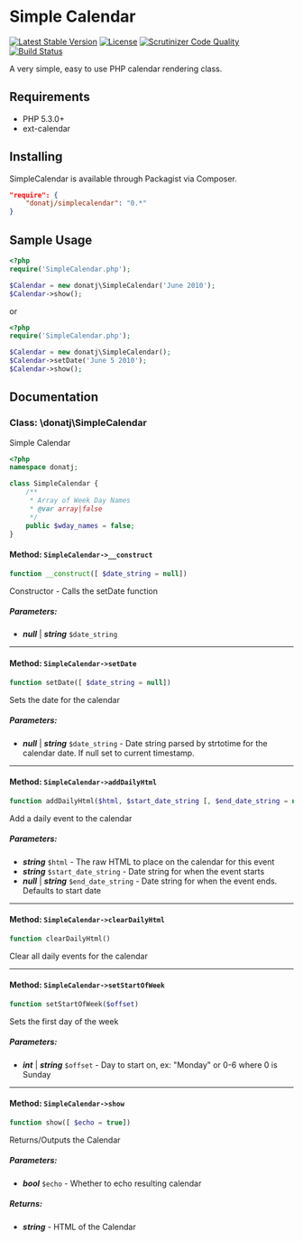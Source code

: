 # Simple Calendar

[![Latest Stable Version](https://poser.pugx.org/donatj/simplecalendar/version)](https://packagist.org/packages/donatj/simplecalendar)
[![License](https://poser.pugx.org/donatj/simplecalendar/license)](https://packagist.org/packages/donatj/simplecalendar)
[![Scrutinizer Code Quality](https://scrutinizer-ci.com/g/donatj/SimpleCalendar/badges/quality-score.png?b=master)](https://scrutinizer-ci.com/g/donatj/SimpleCalendar)
[![Build Status](https://travis-ci.org/donatj/SimpleCalendar.svg?branch=master)](https://travis-ci.org/donatj/SimpleCalendar)


A very simple, easy to use PHP calendar rendering class.

## Requirements

- PHP 5.3.0+
- ext-calendar

## Installing

SimpleCalendar is available through Packagist via Composer.

```json
"require": {
	"donatj/simplecalendar": "0.*"
}
```

## Sample Usage

```php
<?php
require('SimpleCalendar.php');  

$Calendar = new donatj\SimpleCalendar('June 2010');  
$Calendar->show();
```

or

```php
<?php
require('SimpleCalendar.php');  

$Calendar = new donatj\SimpleCalendar();  
$Calendar->setDate('June 5 2010');  
$Calendar->show();
```



## Documentation

### Class: \donatj\SimpleCalendar

Simple Calendar

```php
<?php
namespace donatj;

class SimpleCalendar {
	/**
	 * Array of Week Day Names
	 * @var array|false
	 */
	public $wday_names = false;
}
```

#### Method: `SimpleCalendar->__construct`

```php
function __construct([ $date_string = null])
```

Constructor - Calls the setDate function

##### Parameters:

- ***null*** | ***string*** `$date_string`

---

#### Method: `SimpleCalendar->setDate`

```php
function setDate([ $date_string = null])
```

Sets the date for the calendar

##### Parameters:

- ***null*** | ***string*** `$date_string` - Date string parsed by strtotime for the calendar date. If null set to current timestamp.

---

#### Method: `SimpleCalendar->addDailyHtml`

```php
function addDailyHtml($html, $start_date_string [, $end_date_string = null])
```

Add a daily event to the calendar

##### Parameters:

- ***string*** `$html` - The raw HTML to place on the calendar for this event
- ***string*** `$start_date_string` - Date string for when the event starts
- ***null*** | ***string*** `$end_date_string` - Date string for when the event ends. Defaults to start date

---

#### Method: `SimpleCalendar->clearDailyHtml`

```php
function clearDailyHtml()
```

Clear all daily events for the calendar

---

#### Method: `SimpleCalendar->setStartOfWeek`

```php
function setStartOfWeek($offset)
```

Sets the first day of the week

##### Parameters:

- ***int*** | ***string*** `$offset` - Day to start on, ex: "Monday" or 0-6 where 0 is Sunday

---

#### Method: `SimpleCalendar->show`

```php
function show([ $echo = true])
```

Returns/Outputs the Calendar

##### Parameters:

- ***bool*** `$echo` - Whether to echo resulting calendar

##### Returns:

- ***string*** - HTML of the Calendar